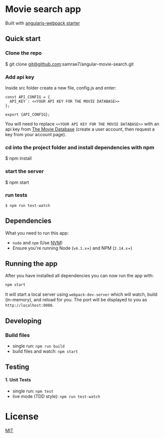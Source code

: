 # Movie search app

Built with [angularjs-webpack starter](https://github.com/preboot/angularjs-webpack)

## Quick start
### Clone the repo
$ git clone git@github.com:samrae7/angular-movie-search.git

### Add api key
Inside src folder create a new file, config.js and enter:
```
const API_CONFIG = {
  API_KEY : <<YOUR API KEY FOR THE MOVIE DATABASE>>
};

export {API_CONFIG};
```

You will need to replace `<<YOUR API KEY FOR THE MOVIE DATABASE>>` with an api key from
[The Movie Database](https://www.themoviedb.org/faq/api)
(create a user account, then request a key from your account page).

### cd into the project folder and install dependencies with npm
$ npm install

### start the server
$ npm start

### run tests

`$ npm run test-watch`

## Dependencies

What you need to run this app:
* `node` and `npm` (Use [NVM](https://github.com/creationix/nvm))
* Ensure you're running Node (`v4.1.x`+) and NPM (`2.14.x`+)

## Running the app

After you have installed all dependencies you can now run the app with:
```bash
npm start
```

It will start a local server using `webpack-dev-server` which will watch, build (in-memory), and reload for you. The port will be displayed to you as `http://localhost:8080`.

## Developing

### Build files

* single run: `npm run build`
* build files and watch: `npm start`

## Testing

#### 1. Unit Tests

* single run: `npm test`
* live mode (TDD style): `npm run test-watch`

# License

[MIT](/LICENSE)
